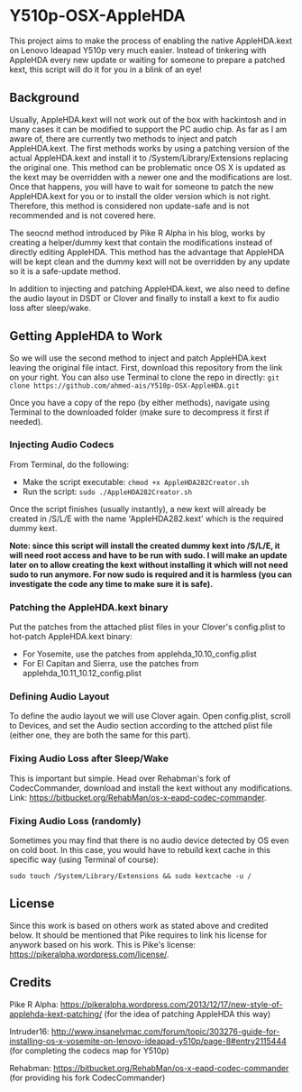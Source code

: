 # Y510p-OSX-AppleHDA

This project aims to make the process of enabling the native AppleHDA.kext on Lenovo Ideapad Y510p very much easier. Instead of tinkering with AppleHDA every new update or waiting for someone to prepare a patched kext, this script will do it for you in a blink of an eye!

## Background
Usually, AppleHDA.kext will not work out of the box with hackintosh and in many cases it can be modified to support the PC audio chip. As far as I am aware of, there are currently two methods to inject and patch AppleHDA.kext. The first methods works by using a patching version of the actual AppleHDA.kext and install it to /System/Library/Extensions replacing the original one. This method can be problematic once OS X is updated as the kext may be overridden with a newer one and the modifications are lost. Once that happens, you will have to wait for someone to patch the new AppleHDA.kext for you or to install the older version which is not right. Therefore, this method is considered non update-safe and is not recommended and is not covered here.

The seocnd method introduced by Pike R Alpha in his blog, works by creating a helper/dummy kext that contain the modifications instead of directly editing AppleHDA. This method has the advantage that AppleHDA will be kept clean and the dummy kext will not be overridden by any update so it is a safe-update method.

In addition to injecting and patching AppleHDA.kext, we also need to define the audio layout in DSDT or Clover and finally to install a kext to fix audio loss after sleep/wake.

## Getting AppleHDA to Work
So we will use the second method to inject and patch AppleHDA.kext leaving the original file intact. First, download this repository from the link on your right. You can also use Terminal to clone the repo in directly:
`git clone https://github.com/ahmed-ais/Y510p-OSX-AppleHDA.git`

Once you have a copy of the repo (by either methods), navigate using Terminal to the downloaded folder (make sure to decompress it first if needed).

### Injecting Audio Codecs
From Terminal, do the following:
- Make the script executable: `chmod +x AppleHDA282Creator.sh`
- Run the script: `sudo ./AppleHDA282Creator.sh`

Once the script finishes (usually instantly), a new kext will already be created in /S/L/E with the name 'AppleHDA282.kext' which is the required dummy kext.

**Note: since this script will install the created dummy kext into /S/L/E, it will need root access and have to be run with sudo. I will make an update later on to allow creating the kext without installing it which will not need sudo to run anymore. For now sudo is required and it is harmless (you can investigate the code any time to make sure it is safe).**

###  Patching the AppleHDA.kext binary
Put the patches from the attached plist files in your Clover's config.plist to hot-patch AppleHDA.kext binary:
- For Yosemite, use the patches from applehda_10.10_config.plist
- For El Capitan and Sierra, use the patches from applehda_10.11_10.12_config.plist

### Defining Audio Layout
To define the audio layout we will use Clover again. Open config.plist, scroll to Devices, and set the Audio section according to the attched plist file (either one, they are both the same for this part).

### Fixing Audio Loss after Sleep/Wake
This is important but simple. Head over Rehabman's fork of CodecCommander, download and install the kext without any modifications. Link: https://bitbucket.org/RehabMan/os-x-eapd-codec-commander.

### Fixing Audio Loss (randomly)
Sometimes you may find that there is no audio device detected by OS even on cold boot. In this case, you would have to rebuild kext cache in this specific way (using Terminal of course):

`sudo touch /System/Library/Extensions && sudo kextcache -u /`

## License
Since this work is based on others work as stated above and credited below. It should be mentioned that Pike requires to link his license for anywork based on his work. This is Pike's license: https://pikeralpha.wordpress.com/license/.
 
## Credits
Pike R Alpha: https://pikeralpha.wordpress.com/2013/12/17/new-style-of-applehda-kext-patching/ (for the idea of patching AppleHDA this way)

Intruder16: http://www.insanelymac.com/forum/topic/303276-guide-for-installing-os-x-yosemite-on-lenovo-ideapad-y510p/page-8#entry2115444 (for completing the codecs map for Y510p)

Rehabman: https://bitbucket.org/RehabMan/os-x-eapd-codec-commander (for providing his fork CodecCommander)
